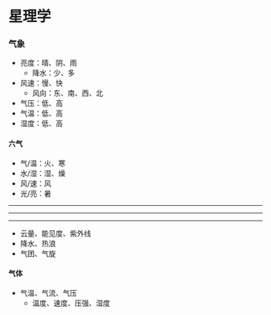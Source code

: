 # 星理学
### 气象
- 亮度：晴、阴、雨
  - 降水：少、多
- 风速：慢、快
  - 风向：东、南、西、北
- 气压：低、高
- 气温：低、高
- 湿度：低、高
#### 六气
- 气/温：火、寒
- 水/湿：湿、燥
- 风/速：风
- 光/亮：暑

---
---
---
- 云量、能见度、紫外线
- 降水、热浪
- 气团、气旋
#### 气体
- 气温、气流、气压
  - 温度、速度、压强、湿度

[气候、节气、历法、潮汐、曙暮]:天文学
[台风、地震、海啸、龙卷、洪涝]:天灾
[大气流体学]:\
